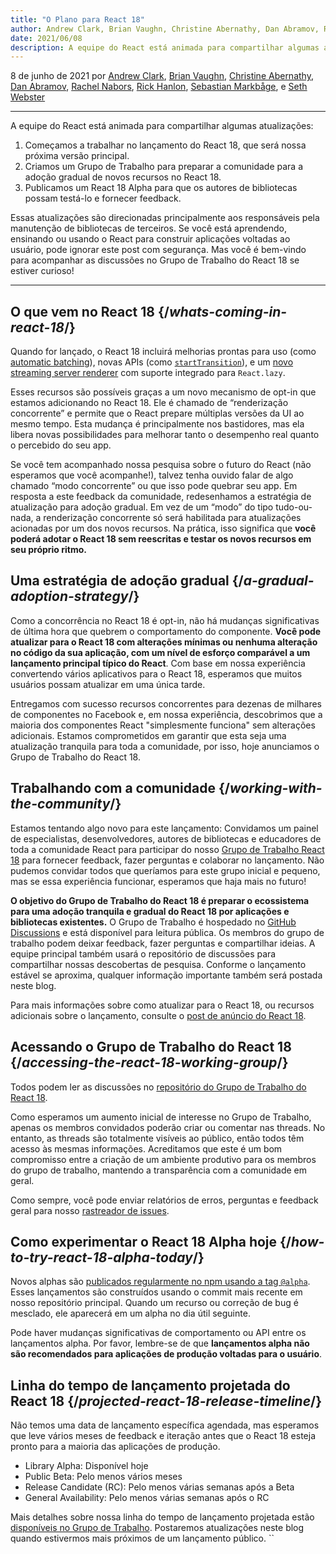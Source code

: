 ```yaml
---
title: "O Plano para React 18"
author: Andrew Clark, Brian Vaughn, Christine Abernathy, Dan Abramov, Rachel Nabors, Rick Hanlon, Sebastian Markbage, and Seth Webster
date: 2021/06/08
description: A equipe do React está animada para compartilhar algumas atualizações. Começamos a trabalhar no lançamento do React 18, que será nossa próxima versão principal. Criamos um Grupo de Trabalho para preparar a comunidade para a adoção gradual de novos recursos no React 18. Publicamos um React 18 Alpha para que os autores de bibliotecas possam testá-lo e fornecer feedback...
---
```


8 de junho de 2021 por [Andrew Clark](https://twitter.com/acdlite), [Brian Vaughn](https://github.com/bvaughn), [Christine Abernathy](https://twitter.com/abernathyca), [Dan Abramov](https://bsky.app/profile/danabra.mov), [Rachel Nabors](https://twitter.com/rachelnabors), [Rick Hanlon](https://twitter.com/rickhanlonii), [Sebastian Markbåge](https://twitter.com/sebmarkbage), e [Seth Webster](https://twitter.com/sethwebster)

---

<Intro>

A equipe do React está animada para compartilhar algumas atualizações:

1. Começamos a trabalhar no lançamento do React 18, que será nossa próxima versão principal.
2. Criamos um Grupo de Trabalho para preparar a comunidade para a adoção gradual de novos recursos no React 18.
3. Publicamos um React 18 Alpha para que os autores de bibliotecas possam testá-lo e fornecer feedback.

Essas atualizações são direcionadas principalmente aos responsáveis pela manutenção de bibliotecas de terceiros. Se você está aprendendo, ensinando ou usando o React para construir aplicações voltadas ao usuário, pode ignorar este post com segurança. Mas você é bem-vindo para acompanhar as discussões no Grupo de Trabalho do React 18 se estiver curioso!

---

</Intro>

## O que vem no React 18 {/*whats-coming-in-react-18*/}

Quando for lançado, o React 18 incluirá melhorias prontas para uso (como [automatic batching](https://github.com/reactwg/react-18/discussions/21)), novas APIs (como [`startTransition`](https://github.com/reactwg/react-18/discussions/41)), e um [novo streaming server renderer](https://github.com/reactwg/react-18/discussions/37) com suporte integrado para `React.lazy`.

Esses recursos são possíveis graças a um novo mecanismo de opt-in que estamos adicionando no React 18. Ele é chamado de “renderização concorrente” e permite que o React prepare múltiplas versões da UI ao mesmo tempo. Esta mudança é principalmente nos bastidores, mas ela libera novas possibilidades para melhorar tanto o desempenho real quanto o percebido do seu app.

Se você tem acompanhado nossa pesquisa sobre o futuro do React (não esperamos que você acompanhe!), talvez tenha ouvido falar de algo chamado “modo concorrente” ou que isso pode quebrar seu app. Em resposta a este feedback da comunidade, redesenhamos a estratégia de atualização para adoção gradual. Em vez de um “modo” do tipo tudo-ou-nada, a renderização concorrente só será habilitada para atualizações acionadas por um dos novos recursos. Na prática, isso significa que **você poderá adotar o React 18 sem reescritas e testar os novos recursos em seu próprio ritmo.**

## Uma estratégia de adoção gradual {/*a-gradual-adoption-strategy*/}

Como a concorrência no React 18 é opt-in, não há mudanças significativas de última hora que quebrem o comportamento do componente. **Você pode atualizar para o React 18 com alterações mínimas ou nenhuma alteração no código da sua aplicação, com um nível de esforço comparável a um lançamento principal típico do React**. Com base em nossa experiência convertendo vários aplicativos para o React 18, esperamos que muitos usuários possam atualizar em uma única tarde.

Entregamos com sucesso recursos concorrentes para dezenas de milhares de componentes no Facebook e, em nossa experiência, descobrimos que a maioria dos componentes React "simplesmente funciona" sem alterações adicionais. Estamos comprometidos em garantir que esta seja uma atualização tranquila para toda a comunidade, por isso, hoje anunciamos o Grupo de Trabalho do React 18.

## Trabalhando com a comunidade {/*working-with-the-community*/}

Estamos tentando algo novo para este lançamento: Convidamos um painel de especialistas, desenvolvedores, autores de bibliotecas e educadores de toda a comunidade React para participar do nosso [Grupo de Trabalho React 18](https://github.com/reactwg/react-18) para fornecer feedback, fazer perguntas e colaborar no lançamento. Não pudemos convidar todos que queríamos para este grupo inicial e pequeno, mas se essa experiência funcionar, esperamos que haja mais no futuro!

**O objetivo do Grupo de Trabalho do React 18 é preparar o ecossistema para uma adoção tranquila e gradual do React 18 por aplicações e bibliotecas existentes.** O Grupo de Trabalho é hospedado no [GitHub Discussions](https://github.com/reactwg/react-18/discussions) e está disponível para leitura pública. Os membros do grupo de trabalho podem deixar feedback, fazer perguntas e compartilhar ideias. A equipe principal também usará o repositório de discussões para compartilhar nossas descobertas de pesquisa. Conforme o lançamento estável se aproxima, qualquer informação importante também será postada neste blog.

Para mais informações sobre como atualizar para o React 18, ou recursos adicionais sobre o lançamento, consulte o [post de anúncio do React 18](https://github.com/reactwg/react-18/discussions/4).

## Acessando o Grupo de Trabalho do React 18 {/*accessing-the-react-18-working-group*/}

Todos podem ler as discussões no [repositório do Grupo de Trabalho do React 18](https://github.com/reactwg/react-18).

Como esperamos um aumento inicial de interesse no Grupo de Trabalho, apenas os membros convidados poderão criar ou comentar nas threads. No entanto, as threads são totalmente visíveis ao público, então todos têm acesso às mesmas informações. Acreditamos que este é um bom compromisso entre a criação de um ambiente produtivo para os membros do grupo de trabalho, mantendo a transparência com a comunidade em geral.

Como sempre, você pode enviar relatórios de erros, perguntas e feedback geral para nosso [rastreador de issues](https://github.com/facebook/react/issues).

## Como experimentar o React 18 Alpha hoje {/*how-to-try-react-18-alpha-today*/}

Novos alphas são [publicados regularmente no npm usando a tag `@alpha`](https://github.com/reactwg/react-18/discussions/9). Esses lançamentos são construídos usando o commit mais recente em nosso repositório principal. Quando um recurso ou correção de bug é mesclado, ele aparecerá em um alpha no dia útil seguinte.

Pode haver mudanças significativas de comportamento ou API entre os lançamentos alpha. Por favor, lembre-se de que **lançamentos alpha não são recomendados para aplicações de produção voltadas para o usuário**.

## Linha do tempo de lançamento projetada do React 18 {/*projected-react-18-release-timeline*/}

Não temos uma data de lançamento específica agendada, mas esperamos que leve vários meses de feedback e iteração antes que o React 18 esteja pronto para a maioria das aplicações de produção.

* Library Alpha: Disponível hoje
* Public Beta: Pelo menos vários meses
* Release Candidate (RC): Pelo menos várias semanas após a Beta
* General Availability: Pelo menos várias semanas após o RC

Mais detalhes sobre nossa linha do tempo de lançamento projetada estão [disponíveis no Grupo de Trabalho](https://github.com/reactwg/react-18/discussions/9). Postaremos atualizações neste blog quando estivermos mais próximos de um lançamento público.
``